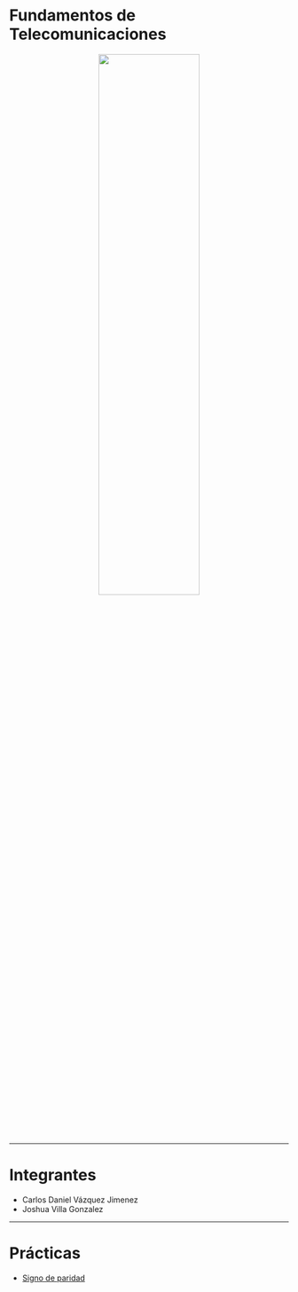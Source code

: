 # Fundamentos de Telecomunicaciones

<div align="center">

<img src="https://trinovara.com/logos/trinovara-horizontal-w.png" width="60%" height="50%">

</div>

---

# Integrantes

- Carlos Daniel Vázquez Jimenez
- Joshua Villa Gonzalez

---

# Prácticas

- <a href="">Signo de paridad</a>